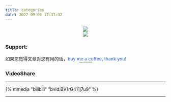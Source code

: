 ```yaml
---
title: categories
date: 2022-09-08 17:37:37
---
```


<div align='center'>
    <img src="http://qnpicmap.fcsluck.top/pics/202311131335499.png" style="zoom:100%;"/> </div>


<div align='center'>
    <img src="http://qnpicmap.fcsluck.top/pics/202311131335422.png" style="zoom: 100%;"/> </div>

<h3>Support:</h3>
如果您觉得文章对您有用的话，<font color="#245bdb">buy me a coffee, thank you!</font>
<div align='center'>
    <img src="http://qnpicmap.fcsluck.top/pics/202311131334305.png" alt="image-20220910212636463" style="zoom: 20%; pic_center" /></div>

<h3>VideoShare</h3>

---
{% mmedia "bilibili" "bvid:BV1rG411j7u9" %}


---
